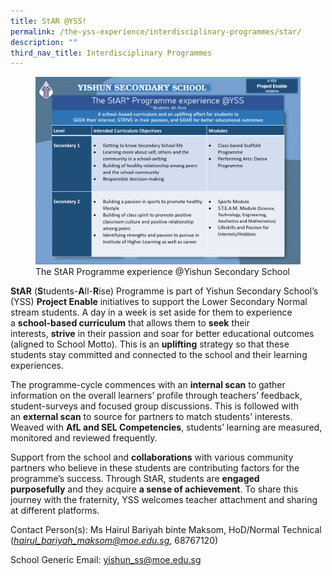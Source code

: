 ```yaml
---
title: StAR @YSS!
permalink: /the-yss-experience/interdisciplinary-programmes/star/
description: ""
third_nav_title: Interdisciplinary Programmes
---
```

<figure><img src="/images/StAR--YSS.png"><figcaption>The StAR Programme experience @Yishun Secondary School</figcaption></figure>


**StAR**&nbsp;(**S**tudents-**A**ll-**R**ise) Programme is part of Yishun Secondary School’s (YSS)&nbsp;**Project Enable**&nbsp;initiatives to support the Lower Secondary Normal stream students. A day in a week is set aside for them to experience a&nbsp;**school-based curriculum**&nbsp;that allows them to&nbsp;**seek**&nbsp;their interests,&nbsp;**strive**&nbsp;in their passion and soar for better educational outcomes (aligned to School Motto). This is an&nbsp;**uplifting**&nbsp;strategy so that these students stay committed and connected to the school and their learning experiences.

  

The programme-cycle commences with an&nbsp;**internal scan**&nbsp;to gather information on the overall learners’ profile through teachers’ feedback, student-surveys and focused group discussions. This is followed with an&nbsp;**external scan**&nbsp;to source for partners to match students’ interests. Weaved with&nbsp;**AfL and SEL Competencies**, students’ learning are measured, monitored and reviewed frequently.

  

Support from the school and&nbsp;**collaborations**&nbsp;with various community partners who believe in these students are contributing factors for the programme’s success. Through StAR, students are&nbsp;**engaged purposefully**&nbsp;and they acquire&nbsp;**a sense of achievement**. To share this journey with the fraternity, YSS welcomes teacher attachment and sharing at different platforms.

  

  

Contact Person(s): Ms Hairul Bariyah binte Maksom, HoD/Normal Technical ([_hairul\_bariyah\_maksom@moe.edu.sg_](mailto:hairul_bariyah_maksom@moe.edu.sg), 68767120)

School Generic Email:&nbsp;[yishun\_ss@moe.edu.sg](mailto:yishun_ss@moe.edu.sg)